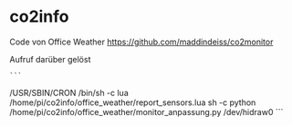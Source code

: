 # co2info
Code von Office Weather
https://github.com/maddindeiss/co2monitor



Aufruf darüber gelöst

    ```
/USR/SBIN/CRON
  /bin/sh -c lua /home/pi/co2info/office_weather/report_sensors.lua
    sh -c python /home/pi/co2info/office_weather/monitor_anpassung.py /dev/hidraw0
    ```
